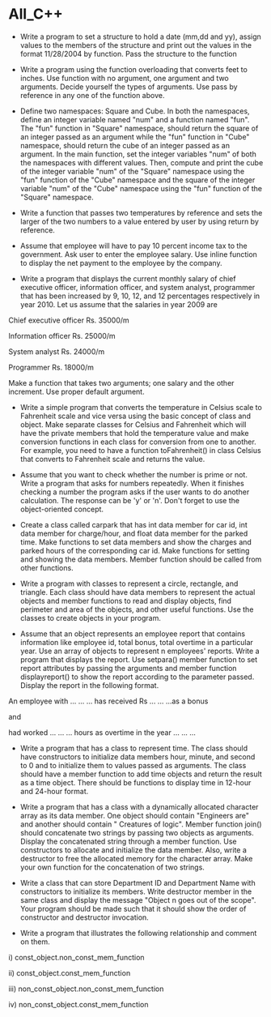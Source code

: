 # All_C++
* Write a program to set a structure to hold a date (mm,dd and yy), assign values to the members of the structure and print out the values in the format 11/28/2004 by function. Pass the structure to the function

* Write a program using the function overloading that converts feet to inches. Use function with no argument, one argument and two arguments. Decide yourself the types of arguments. Use pass by reference in any one of the function above.

* Define two namespaces: Square and Cube. In both the namespaces, define an integer variable named "num" and a function named "fun". The "fun" function in "Square" namespace, should return the square of an integer passed as an argument while the "fun" function in "Cube" namespace, should return the cube of an integer passed as an argument. In the main function, set the integer variables "num" of both the namespaces with different values. Then, compute and print the cube of the integer variable "num" of the "Square" namespace using the "fun" function of the "Cube" namespace and the square of the integer variable "num" of the "Cube" namespace using the "fun" function of the "Square" namespace.

* Write a function that passes two temperatures by reference and sets the larger of the two numbers to a value entered by user by using return by reference.

* Assume that employee will have to pay 10 percent income tax to the government. Ask user to enter the employee salary. Use inline function to display the net payment to the employee by the company.

* Write a program that displays the current monthly salary of chief executive officer, information officer, and system analyst, programmer that has been increased by 9, 10, 12, and 12 percentages respectively in year 2010. Let us assume that the salaries in year 2009 are

Chief executive officer Rs. 35000/m

Information officer Rs. 25000/m

System analyst Rs. 24000/m

Programmer Rs. 18000/m

Make a function that takes two arguments; one salary and the other increment. Use proper default argument.



* Write a simple program that converts the temperature in Celsius scale to Fahrenheit scale and vice versa using the basic concept of class and object. Make separate classes for Celsius and Fahrenheit which will have the private members that hold the temperature value and make conversion functions in each class for conversion from one to another. For example, you need to have a function toFahrenheit() in class Celsius that converts to Fahrenheit scale and returns the value.

* Assume that you want to check whether the number is prime or not. Write a program that asks for numbers repeatedly. When it finishes checking a number the program asks if the user wants to do another calculation. The response can be 'y' or 'n'. Don't forget to use the object-oriented concept.

* Create a class called carpark that has int data member for car id, int data member for charge/hour, and float data member for the parked time. Make functions to set data members and show the charges and parked hours of the corresponding car id. Make functions for setting and showing the data members. Member function should be called from other functions.

* Write a program with classes to represent a circle, rectangle, and triangle. Each class should have data members to represent the actual objects and member functions to read and display objects, find perimeter and area of the objects, and other useful functions. Use the classes to create objects in your program.

* Assume that an object represents an employee report that contains information like employee id, total bonus, total overtime in a particular year. Use an array of objects to represent n employees' reports. Write a program that displays the report. Use setpara() member function to set report attributes by passing the arguments and member function displayreport() to show the report according to the parameter passed. Display the report in the following format.

An employee with ... ... ... has received Rs ... ... ...as a bonus

and

had worked ... ... ... hours as overtime in the year ... ... ...



* Write a program that has a class to represent time. The class should have constructors to initialize data members hour, minute, and second to 0 and to initialize them to values passed as arguments. The class should have a member function to add time objects and return the result as a time object. There should be functions to display time in 12-hour and 24-hour format.

* Write a program that has a class with a dynamically allocated character array as its data member. One object should contain "Engineers are" and another should contain " Creatures of logic". Member function join() should concatenate two strings by passing two objects as arguments. Display the concatenated string through a member function. Use constructors to allocate and initialize the data member. Also, write a destructor to free the allocated memory for the character array. Make your own function for the concatenation of two strings.

* Write a class that can store Department ID and Department Name with constructors to initialize its members. Write destructor member in the same class and display the message "Object n goes out of the scope". Your program should be made such that it should show the order of constructor and destructor invocation.


* Write a program that illustrates the following relationship and comment on them. 

i) const_object.non_const_mem_function

ii) const_object.const_mem_function

iii) non_const_object.non_const_mem_function

iv) non_const_object.const_mem_function
